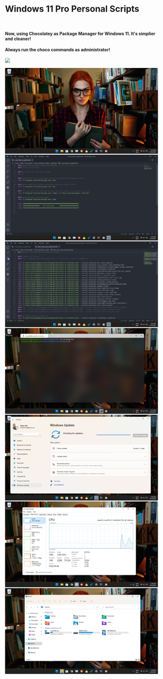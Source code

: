 # Windows 11 Pro Personal Scripts

<br>

#### Now, using Chocolatey as Package Manager for Windows 11. It's simplier and cleaner!
#### Always run the choco commands as administrator!
![](https://chocolatey.org/assets/images/global-shared/facebook-share.png)
<br>

![](https://github.com/felipendc/vicyos_windows_scripts/blob/master/demo_pics/Screenshot%20(2).png)
![](https://github.com/felipendc/vicyos_windows_scripts/blob/master/demo_pics/Screenshot%20(6).png)
![](https://github.com/felipendc/vicyos_windows_scripts/blob/master/demo_pics/Screenshot%20(7).png)
![](https://github.com/felipendc/vicyos_windows_scripts/blob/master/demo_pics/Screenshot%20(1).png)
![](https://github.com/felipendc/vicyos_windows_scripts/blob/master/demo_pics/Screenshot%20(3).png)
![](https://github.com/felipendc/vicyos_windows_scripts/blob/master/demo_pics/Screenshot%20(4).png)
![](https://github.com/felipendc/vicyos_windows_scripts/blob/master/demo_pics/Screenshot%20(5).png)
